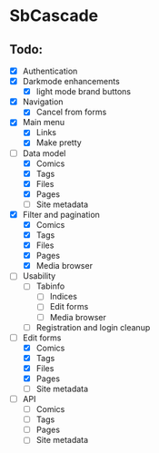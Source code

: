 # SbCascade

## Todo:

- [x] Authentication
- [x] Darkmode enhancements
  - [x] light mode brand buttons
- [x] Navigation
  - [x] Cancel from forms
- [x] Main menu
  - [x] Links
  - [x] Make pretty
- [ ] Data model
  - [x] Comics
  - [x] Tags
  - [x] Files
  - [x] Pages
  - [ ] Site metadata
- [x] Filter and pagination
  - [x] Comics
  - [x] Tags
  - [x] Files
  - [x] Pages
  - [x] Media browser
- [ ] Usability
  - [ ] Tabinfo
    - [ ] Indices
    - [ ] Edit forms
    - [ ] Media browser
  - [ ] Registration and login cleanup
- [ ] Edit forms
  - [x] Comics
  - [x] Tags
  - [x] Files
  - [x] Pages
  - [ ] Site metadata
- [ ] API
  - [ ] Comics
  - [ ] Tags
  - [ ] Pages
  - [ ] Site metadata
